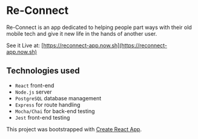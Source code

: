 # Re-Connect

Re-Connect is an app dedicated to helping people part ways with their old mobile tech and give it new life in the hands of another user.

See it Live at: [https://reconnect-app.now.sh](https://reconnect-app.now.sh)

## Technologies used

- `React` front-end
- `Node.js` server
- `PostgreSQL` database management
- `Express` for route handling
- `Mocha/Chai` for back-end testing
- `Jest` front-end testing

This project was bootstrapped with [Create React App](https://github.com/facebook/create-react-app).
